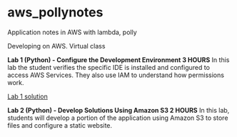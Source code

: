 # aws_pollynotes
Application notes in AWS with lambda, polly 

Developing on AWS. Virtual class

**Lab 1 (Python) - Configure the Development Environment 3 HOURS**
In this lab the student verifies the specific IDE is installed and configured to access AWS Services. They also use IAM to understand how permissions work.

[Lab 1 solution](lab1_commands.md)

**Lab 2 (Python) - Develop Solutions Using Amazon S3 2 HOURS**
In this lab, students will develop a portion of the application using Amazon S3 to store files and configure a static website.
